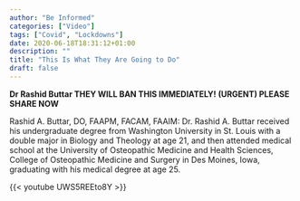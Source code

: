 ```yaml
---
author: "Be Informed"
categories: ["Video"]
tags: ["Covid", "Lockdowns"]
date: 2020-06-18T18:31:12+01:00
description: ""
title: "This Is What They Are Going to Do"
draft: false
---
```


**Dr Rashid Buttar THEY WILL BAN THIS IMMEDIATELY! (URGENT) PLEASE SHARE NOW**

Rashid A. Buttar, DO, FAAPM, FACAM, FAAIM:  Dr. Rashid A. Buttar received his undergraduate degree from Washington University in St. Louis with a double major in Biology and Theology at age 21, and then attended medical school at the University of Osteopathic Medicine and Health Sciences, College of Osteopathic Medicine and Surgery in Des Moines, Iowa, graduating with his medical degree at age 25.

{{< youtube UWS5REEto8Y >}}